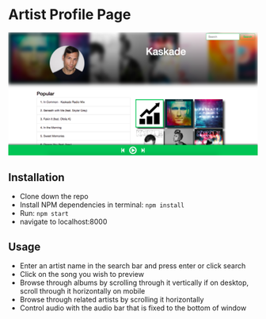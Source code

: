 # Artist Profile Page

![Alt text](screenShot.png "Artist Profile Page")

## Installation
- Clone down the repo
- Install NPM dependencies in terminal: `npm install`
- Run: `npm start`
- navigate to localhost:8000

## Usage

- Enter an artist name in the search bar and press enter or click search
- Click on the song you wish to preview
- Browse through albums by scrolling through it vertically if on desktop, scroll through it horizontally on mobile
- Browse through related artists by scrolling it horizontally
- Control audio with the audio bar that is fixed to the bottom of window

